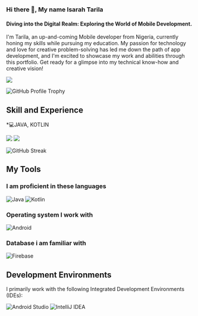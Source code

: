 
### Hi there 👋, My name Isarah Tarila
#### Diving into the Digital Realm: Exploring the World of Mobile Development.
I'm Tarila, an up-and-coming Mobile developer from Nigeria, currently honing my skills while pursuing my education. My passion for technology and love for creative problem-solving has led me down the path of app development, and I'm excited to showcase my work and abilities through this portfolio. Get ready for a glimpse into my technical know-how and creative vision!

![](https://komarev.com/ghpvc/?username=IsarahTarila1)

<img src="https://github-profile-trophy.vercel.app/?username=IsarahTarila1&column=6&margin-w=15&margin-h=15" alt="GitHub Profile Trophy">

## Skill and Experience
*💻JAVA, KOTLIN


<img src="https://github-readme-stats.vercel.app/api?username=IsarahTarila1&show_icons=true"/>

<img src="https://github-readme-stats.vercel.app/api/top-langs/?username=IsarahTarila1&layout=compact"/>

![GitHub Streak](https://github-readme-streak-stats.herokuapp.com/?user=IsarahTarila1)


##  My Tools
### I am proficient in these languages

![Java](https://img.shields.io/badge/java-%23ED8B00.svg?style=for-the-badge&logo=openjdk&logoColor=white)
![Kotlin](https://img.shields.io/badge/kotlin-%237F52FF.svg?style=for-the-badge&logo=kotlin&logoColor=white)

### Operating system I work with
![Android](https://img.shields.io/badge/Android-3DDC84?style=for-the-badge&logo=android&logoColor=white)

### Database i am familiar with
![Firebase](https://img.shields.io/badge/Firebase-039BE5?style=for-the-badge&logo=Firebase&logoColor=white)

## Development Environments

I primarily work with the following Integrated Development Environments (IDEs):

 ![Android Studio](https://img.shields.io/badge/Android%20Studio-3DDC84?style=for-the-badge&logo=android-studio&logoColor=white)
![IntelliJ IDEA](https://img.shields.io/badge/IntelliJ%20IDEA-000000?style=for-the-badge&logo=intellij-idea&logoColor=white)



